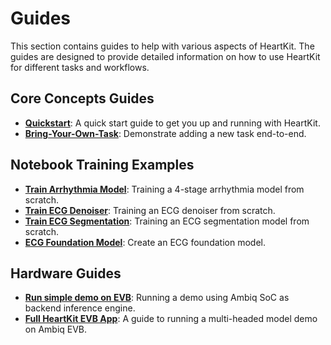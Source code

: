 # Guides

This section contains guides to help with various aspects of HeartKit. The guides are designed to provide detailed information on how to use HeartKit for different tasks and workflows.

## <span class="sk-h2-span">Core Concepts Guides</span>

- **[Quickstart](../quickstart.md)**: A quick start guide to get you up and running with HeartKit.
- **[Bring-Your-Own-Task](byot.ipynb)**: Demonstrate adding a new task end-to-end.

## <span class="sk-h2-span">Notebook Training Examples</span>

- **[Train Arrhythmia Model](train-arrhythmia-model.ipynb)**: Training a 4-stage arrhythmia model from scratch.
- **[Train ECG Denoiser](train-ecg-denoiser.ipynb)**: Training an ECG denoiser from scratch.
- **[Train ECG Segmentation](train-ecg-segmentation.ipynb)**: Training an ECG segmentation model from scratch.
- **[ECG Foundation Model](ecg-foundation-model.ipynb)**: Create an ECG foundation model.

## <span class="sk-h2-span">Hardware Guides</span>

- **[Run simple demo on EVB]()**: Running a demo using Ambiq SoC as backend inference engine.
- **[Full HeartKit EVB App](heartkit-demo.md)**: A guide to running a multi-headed model demo on Ambiq EVB.
